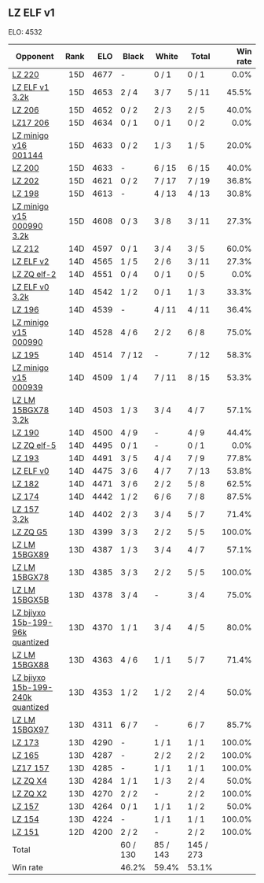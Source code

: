## LZ ELF v1 ##

ELO: 4532

Opponent | Rank | ELO | Black | White | Total | Win rate
---------|-----:|----:|-------|-------|-------|-------:
[LZ 220](LZ%20220.md) | 15D | 4677 | - | 0 / 1 | 0 / 1 | 0.0%
[LZ ELF v1 3.2k](LZ%20ELF%20v1%203.2k.md) | 15D | 4653 | 2 / 4 | 3 / 7 | 5 / 11 | 45.5%
[LZ 206](LZ%20206.md) | 15D | 4652 | 0 / 2 | 2 / 3 | 2 / 5 | 40.0%
[LZ17 206](LZ17%20206.md) | 15D | 4634 | 0 / 1 | 0 / 1 | 0 / 2 | 0.0%
[LZ minigo v16 001144](LZ%20minigo%20v16%20001144.md) | 15D | 4633 | 0 / 2 | 1 / 3 | 1 / 5 | 20.0%
[LZ 200](LZ%20200.md) | 15D | 4633 | - | 6 / 15 | 6 / 15 | 40.0%
[LZ 202](LZ%20202.md) | 15D | 4621 | 0 / 2 | 7 / 17 | 7 / 19 | 36.8%
[LZ 198](LZ%20198.md) | 15D | 4613 | - | 4 / 13 | 4 / 13 | 30.8%
[LZ minigo v15 000990 3.2k](LZ%20minigo%20v15%20000990%203.2k.md) | 15D | 4608 | 0 / 3 | 3 / 8 | 3 / 11 | 27.3%
[LZ 212](LZ%20212.md) | 14D | 4597 | 0 / 1 | 3 / 4 | 3 / 5 | 60.0%
[LZ ELF v2](LZ%20ELF%20v2.md) | 14D | 4565 | 1 / 5 | 2 / 6 | 3 / 11 | 27.3%
[LZ ZQ elf-2](LZ%20ZQ%20elf-2.md) | 14D | 4551 | 0 / 4 | 0 / 1 | 0 / 5 | 0.0%
[LZ ELF v0 3.2k](LZ%20ELF%20v0%203.2k.md) | 14D | 4542 | 1 / 2 | 0 / 1 | 1 / 3 | 33.3%
[LZ 196](LZ%20196.md) | 14D | 4539 | - | 4 / 11 | 4 / 11 | 36.4%
[LZ minigo v15 000990](LZ%20minigo%20v15%20000990.md) | 14D | 4528 | 4 / 6 | 2 / 2 | 6 / 8 | 75.0%
[LZ 195](LZ%20195.md) | 14D | 4514 | 7 / 12 | - | 7 / 12 | 58.3%
[LZ minigo v15 000939](LZ%20minigo%20v15%20000939.md) | 14D | 4509 | 1 / 4 | 7 / 11 | 8 / 15 | 53.3%
[LZ LM 15BGX78 3.2k](LZ%20LM%2015BGX78%203.2k.md) | 14D | 4503 | 1 / 3 | 3 / 4 | 4 / 7 | 57.1%
[LZ 190](LZ%20190.md) | 14D | 4500 | 4 / 9 | - | 4 / 9 | 44.4%
[LZ ZQ elf-5](LZ%20ZQ%20elf-5.md) | 14D | 4495 | 0 / 1 | - | 0 / 1 | 0.0%
[LZ 193](LZ%20193.md) | 14D | 4491 | 3 / 5 | 4 / 4 | 7 / 9 | 77.8%
[LZ ELF v0](LZ%20ELF%20v0.md) | 14D | 4475 | 3 / 6 | 4 / 7 | 7 / 13 | 53.8%
[LZ 182](LZ%20182.md) | 14D | 4471 | 3 / 6 | 2 / 2 | 5 / 8 | 62.5%
[LZ 174](LZ%20174.md) | 14D | 4442 | 1 / 2 | 6 / 6 | 7 / 8 | 87.5%
[LZ 157 3.2k](LZ%20157%203.2k.md) | 14D | 4402 | 2 / 3 | 3 / 4 | 5 / 7 | 71.4%
[LZ ZQ G5](LZ%20ZQ%20G5.md) | 13D | 4399 | 3 / 3 | 2 / 2 | 5 / 5 | 100.0%
[LZ LM 15BGX89](LZ%20LM%2015BGX89.md) | 13D | 4387 | 1 / 3 | 3 / 4 | 4 / 7 | 57.1%
[LZ LM 15BGX78](LZ%20LM%2015BGX78.md) | 13D | 4385 | 3 / 3 | 2 / 2 | 5 / 5 | 100.0%
[LZ LM 15BGX5B](LZ%20LM%2015BGX5B.md) | 13D | 4378 | 3 / 4 | - | 3 / 4 | 75.0%
[LZ bjiyxo 15b-199-96k quantized](LZ%20bjiyxo%2015b-199-96k%20quantized.md) | 13D | 4370 | 1 / 1 | 3 / 4 | 4 / 5 | 80.0%
[LZ LM 15BGX88](LZ%20LM%2015BGX88.md) | 13D | 4363 | 4 / 6 | 1 / 1 | 5 / 7 | 71.4%
[LZ bjiyxo 15b-199-240k quantized](LZ%20bjiyxo%2015b-199-240k%20quantized.md) | 13D | 4353 | 1 / 2 | 1 / 2 | 2 / 4 | 50.0%
[LZ LM 15BGX97](LZ%20LM%2015BGX97.md) | 13D | 4311 | 6 / 7 | - | 6 / 7 | 85.7%
[LZ 173](LZ%20173.md) | 13D | 4290 | - | 1 / 1 | 1 / 1 | 100.0%
[LZ 165](LZ%20165.md) | 13D | 4287 | - | 2 / 2 | 2 / 2 | 100.0%
[LZ17 157](LZ17%20157.md) | 13D | 4285 | - | 1 / 1 | 1 / 1 | 100.0%
[LZ ZQ X4](LZ%20ZQ%20X4.md) | 13D | 4284 | 1 / 1 | 1 / 3 | 2 / 4 | 50.0%
[LZ ZQ X2](LZ%20ZQ%20X2.md) | 13D | 4270 | 2 / 2 | - | 2 / 2 | 100.0%
[LZ 157](LZ%20157.md) | 13D | 4264 | 0 / 1 | 1 / 1 | 1 / 2 | 50.0%
[LZ 154](LZ%20154.md) | 13D | 4224 | - | 1 / 1 | 1 / 1 | 100.0%
[LZ 151](LZ%20151.md) | 12D | 4200 | 2 / 2 | - | 2 / 2 | 100.0%
Total | | | 60 / 130 | 85 / 143 | 145 / 273 | 
Win rate| | | 46.2% | 59.4% | 53.1% | 
